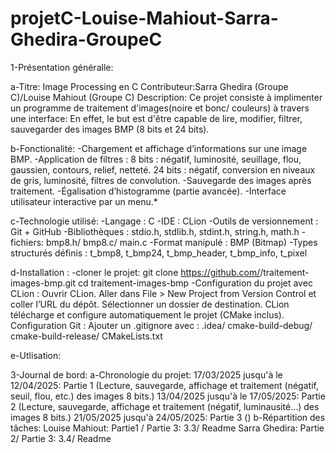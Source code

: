 # projetC-Louise-Mahiout-Sarra-Ghedira-GroupeC

1-Présentation généralle:

a-Titre: Image Processing en C
Contributeur:Sarra Ghedira (Groupe C)/Louise Mahiout (Groupe C)
Description: Ce projet consiste à implimenter un programme de traitement d'images(noire et bonc/ couleurs) à travers une interface: En effet, le but est d'être capable de lire, modifier, filtrer, sauvegarder des images BMP (8 bits et 24 bits).

b-Fonctionalité:
-Chargement et affichage d’informations sur une image BMP.
-Application de filtres :
  8 bits : négatif, luminosité, seuillage, flou, gaussien, contours, relief, netteté.
  24 bits : négatif, conversion en niveaux de gris, luminosité, filtres de convolution.
-Sauvegarde des images après traitement.
-Égalisation d’histogramme (partie avancée).
-Interface utilisateur interactive par un menu.*

c-Technologie utilisé: 
-Langage : C
-IDE : CLion
-Outils de versionnement : Git + GitHub
-Bibliothèques : stdio.h, stdlib.h, stdint.h, string.h, math.h
-fichiers: bmp8.h/ bmp8.c/ main.c
-Format manipulé : BMP (Bitmap)
-Types structurés définis : t_bmp8, t_bmp24, t_bmp_header, t_bmp_info, t_pixel

d-Installation :
-cloner le projet:
git clone https://github.com/<utilisateur>/traitement-images-bmp.git
cd traitement-images-bmp
-Configuration du projet avec CLion :
Ouvrir CLion.
Aller dans File > New Project from Version Control et coller l’URL du dépôt.
Sélectionner un dossier de destination.
CLion télécharge et configure automatiquement le projet (CMake inclus).
Configuration Git :
Ajouter un .gitignore avec :
.idea/
cmake-build-debug/
cmake-build-release/
CMakeLists.txt

e-Utlisation:

3-Journal de bord:
a-Chronologie du projet: 
17/03/2025 jusqu'à le 12/04/2025: Partie 1 (Lecture, sauvegarde, affichage et traitement (négatif, seuil, flou, etc.) des images 8 bits.)
13/04/2025 jusqu'à le 17/05/2025: Partie 2 (Lecture, sauvegarde, affichage et traitement (négatif, luminausité...) des images 8 bits.)
21/05/2025 jusqu'à 24/05/2025: Partie 3 ()
b-Répartition des tâches:
Louise Mahiout: Partie1 / Partie 3: 3.3/ Readme
Sarra Ghedira: Partie 2/ Partie 3: 3.4/ Readme











